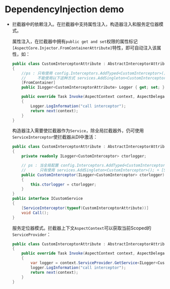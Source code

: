# DependencyInjection demo

* 拦截器中的依赖注入。在拦截器中支持属性注入，构造器注入和服务定位器模式。

    属性注入，在拦截器中拥有`public get and set`权限的属性标记`[AspectCore.Injector.FromContainerAttribute]`特性，即可自动注入该属性，如：
    ``` csharp
    public class CustomInterceptorAttribute : AbstractInterceptorAttribute 
    {
        //ps : 只有使用 config.Interceptors.AddTyped<CustomInterceptor>(); 时，属性注入才生效， 
        //     不能使用以下这种方式 services.AddSingleton<CustomInterceptor>(); + [ServiceInterceptor(typeof(CustomInterceptor))]
        [FromContainer]
        public ILogger<CustomInterceptorAttribute> Logger { get; set; }

        public override Task Invoke(AspectContext context, AspectDelegate next)
        {
            Logger.LogInformation("call interceptor");
            return next(context);
        }
    }
    ```
    构造器注入需要使拦截器作为`Service`，除全局拦截器外，仍可使用`ServiceInterceptor`使拦截器从DI中激活：

    ``` csharp
    public class CustomInterceptorAttribute : AbstractInterceptorAttribute 
    {
        private readonly ILogger<CustomInterceptor> ctorlogger;

        // ps : 当全局配置 config.Interceptors.AddTyped<CustomInterceptor>(); 时，构造器注入无法自动注入，需要手动处理
        //      只有使用 services.AddSingleton<CustomInterceptor>(); + [ServiceInterceptor(typeof(CustomInterceptor))] 才会自动注入
        public CustomInterceptor(ILogger<CustomInterceptor> ctorlogger)
        {
            this.ctorlogger = ctorlogger;
        }
    }
    public interface ICustomService
    {
        [ServiceInterceptor(typeof(CustomInterceptorAttribute))]
        void Call();
    }
    ```

    服务定位器模式。拦截器上下文`AspectContext`可以获取当前Scoped的`ServiceProvider`：
    ``` csharp
    public class CustomInterceptorAttribute : AbstractInterceptorAttribute 
    {
        public override Task Invoke(AspectContext context, AspectDelegate next)
        {
            var logger = context.ServiceProvider.GetService<ILogger<CustomInterceptorAttribute>>();
            logger.LogInformation("call interceptor");
            return next(context);
        }
    }
    ```